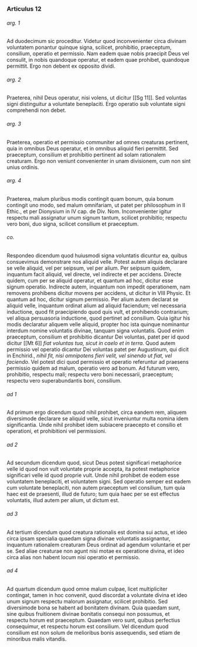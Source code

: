 ### Articulus 12

###### arg. 1
Ad duodecimum sic proceditur. Videtur quod inconvenienter circa divinam voluntatem ponantur quinque signa, scilicet, prohibitio, praeceptum, consilium, operatio et permissio. Nam eadem quae nobis praecipit Deus vel consulit, in nobis quandoque operatur, et eadem quae prohibet, quandoque permittit. Ergo non debent ex opposito dividi.

###### arg. 2
Praeterea, nihil Deus operatur, nisi volens, ut dicitur [[Sg 11]]. Sed voluntas signi distinguitur a voluntate beneplaciti. Ergo operatio sub voluntate signi comprehendi non debet.

###### arg. 3
Praeterea, operatio et permissio communiter ad omnes creaturas pertinent, quia in omnibus Deus operatur, et in omnibus aliquid fieri permittit. Sed praeceptum, consilium et prohibitio pertinent ad solam rationalem creaturam. Ergo non veniunt convenienter in unam divisionem, cum non sint unius ordinis.

###### arg. 4
Praeterea, malum pluribus modis contingit quam bonum, quia bonum contingit uno modo, sed malum omnifariam, ut patet per philosophum in II Ethic., et per Dionysium in IV cap. de Div. Nom. Inconvenienter igitur respectu mali assignatur unum signum tantum, scilicet prohibitio; respectu vero boni, duo signa, scilicet consilium et praeceptum.

###### co.
Respondeo dicendum quod huiusmodi signa voluntatis dicuntur ea, quibus consuevimus demonstrare nos aliquid velle. Potest autem aliquis declarare se velle aliquid, vel per seipsum, vel per alium. Per seipsum quidem, inquantum facit aliquid, vel directe, vel indirecte et per accidens. Directe quidem, cum per se aliquid operatur, et quantum ad hoc, dicitur esse signum operatio. Indirecte autem, inquantum non impedit operationem, nam removens prohibens dicitur movens per accidens, ut dicitur in VIII Physic. Et quantum ad hoc, dicitur signum permissio. Per alium autem declarat se aliquid velle, inquantum ordinat alium ad aliquid faciendum; vel necessaria inductione, quod fit praecipiendo quod quis vult, et prohibendo contrarium; vel aliqua persuasoria inductione, quod pertinet ad consilium. Quia igitur his modis declaratur aliquem velle aliquid, propter hoc ista quinque nominantur interdum nomine voluntatis divinae, tanquam signa voluntatis. Quod enim praeceptum, consilium et prohibitio dicantur Dei voluntas, patet per id quod dicitur [[Mt 6]] *fiat voluntas tua, sicut in caelo et in terra*. Quod autem permissio vel operatio dicantur Dei voluntas patet per Augustinum, qui dicit in Enchirid., *nihil fit, nisi omnipotens fieri velit, vel sinendo ut fiat, vel faciendo*. Vel potest dici quod permissio et operatio referuntur ad praesens permissio quidem ad malum, operatio vero ad bonum. Ad futurum vero, prohibitio, respectu mali; respectu vero boni necessarii, praeceptum; respectu vero superabundantis boni, consilium.

###### ad 1
Ad primum ergo dicendum quod nihil prohibet, circa eandem rem, aliquem diversimode declarare se aliquid velle, sicut inveniuntur multa nomina idem significantia. Unde nihil prohibet idem subiacere praecepto et consilio et operationi, et prohibitioni vel permissioni.

###### ad 2
Ad secundum dicendum quod, sicut Deus potest significari metaphorice velle id quod non vult voluntate proprie accepta, ita potest metaphorice significari velle id quod proprie vult. Unde nihil prohibet de eodem esse voluntatem beneplaciti, et voluntatem signi. Sed operatio semper est eadem cum voluntate beneplaciti, non autem praeceptum vel consilium, tum quia haec est de praesenti, illud de futuro; tum quia haec per se est effectus voluntatis, illud autem per alium, ut dictum est.

###### ad 3
Ad tertium dicendum quod creatura rationalis est domina sui actus, et ideo circa ipsam specialia quaedam signa divinae voluntatis assignantur, inquantum rationalem creaturam Deus ordinat ad agendum voluntarie et per se. Sed aliae creaturae non agunt nisi motae ex operatione divina, et ideo circa alias non habent locum nisi operatio et permissio.

###### ad 4
Ad quartum dicendum quod omne malum culpae, licet multipliciter contingat, tamen in hoc convenit, quod discordat a voluntate divina et ideo unum signum respectu malorum assignatur, scilicet prohibitio. Sed diversimode bona se habent ad bonitatem divinam. Quia quaedam sunt, sine quibus fruitionem divinae bonitatis consequi non possumus, et respectu horum est praeceptum. Quaedam vero sunt, quibus perfectius consequimur, et respectu horum est consilium. Vel dicendum quod consilium est non solum de melioribus bonis assequendis, sed etiam de minoribus malis vitandis.

